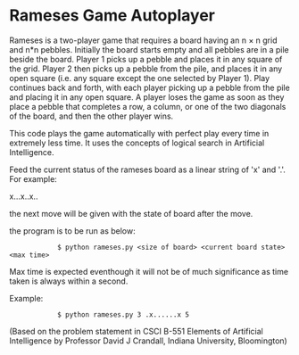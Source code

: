 # Rameses Game Autoplayer

Rameses is a two-player game that requires a board having an n × n grid and n*n pebbles. Initially the board starts empty and all pebbles are in a pile beside the board. Player 1 picks up a pebble and places it in any square of the grid. Player 2 then picks up a pebble from the pile, and places it in any open square (i.e. any square except the one selected by Player 1). Play continues back and forth, with each player picking up a pebble from the pile and placing it in any open square. A player loses the game as soon as they place a pebble that completes a row, a column, or one of the two diagonals of the board, and then the other player wins.

This code plays the game automatically with perfect play every time in extremely less time. It uses the concepts of logical search in Artificial Intelligence.

Feed the current status of the rameses board as a linear string of 'x' and '.'. For example:

x...x..x..

the next move will be given with the state of board after the move.

the program is to be run as below:

				$ python rameses.py <size of board> <current board state> <max time>

Max time is expected eventhough it will not be of much significance as time taken is always within a second.

Example:

				$ python rameses.py 3 .x......x 5

(Based on the problem statement in CSCI B-551 Elements of Artificial Intelligence by Professor David J Crandall, Indiana University, Bloomington)